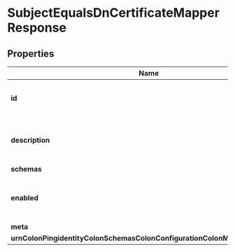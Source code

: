 

# SubjectEqualsDnCertificateMapperResponse


## Properties

| Name | Type | Description | Notes |
|------------ | ------------- | ------------- | -------------|
|**id** | **String** | Name of the Certificate Mapper |  |
|**description** | **String** | A description for this Certificate Mapper |  [optional] |
|**schemas** | **List&lt;EnumsubjectEqualsDnCertificateMapperSchemaUrn&gt;** |  |  |
|**enabled** | **Boolean** | Indicates whether the Certificate Mapper is enabled. |  |
|**meta** | [**MetaMeta**](MetaMeta.md) |  |  [optional] |
|**urnColonPingidentityColonSchemasColonConfigurationColonMessagesColon20** | [**MetaUrnPingidentitySchemasConfigurationMessages20**](MetaUrnPingidentitySchemasConfigurationMessages20.md) |  |  [optional] |




